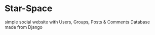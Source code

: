 # Star-Space
simple social website with Users, Groups, Posts &amp; Comments Database made from Django
